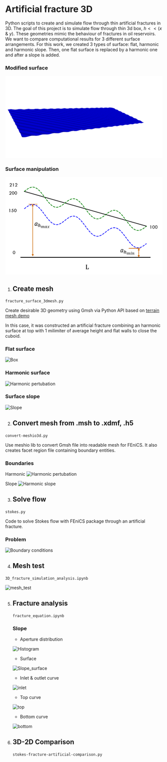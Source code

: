 # Artificial fracture 3D

Python scripts to create and simulate flow through thin artificial fractures in 3D.
The goal of this project is to simulate flow through thin 3d box, $h << (x$ & $y)$. These geometries mimic the behaviour of fractures in oil reservoirs.
We want to compare computational results for 3 different surface arrangements. For this work, we created 3 types of surface: flat, harmonic and harmonic slope.
Then, one flat surface is replaced by a harmonic one and after a slope is added.

### Modified surface

![Harmonic surface](https://github.com/mfdali/artificial-fracture-3D/blob/main/x2_reducedv3_1mm_surface.png)

### Surface manipulation

![sketch](https://github.com/mfdali/artificial-fracture-3D/blob/main/slope_sketch.png)


  1. ## Create mesh
  
  ```fracture_surface_3dmesh.py```
  
  Create desirable 3D geometry using Gmsh via Python API based on [terrain mesh demo](https://gitlab.onelab.info/gmsh/gmsh/blob/master/tutorials/python/x2.py)
  
  In this case, it was constructed an artificial fracture combining an harmonic surface at top with 1 milimiter of average height and flat walls to close the cuboid.

  ### Flat surface
  ![Box](https://github.com/mfdali/artificial-fracture-3D/blob/main/thin_box_1mm_meshsize_0003_mesh.png)

  ### Harmonic surface
  ![Harmonic pertubation](https://github.com/mfdali/artificial-fracture-3D/blob/main/x2_reducedv3_1mm_meshsize_0004_mesh.png)

  ### Surface slope
  ![Slope](https://github.com/mfdali/artificial-fracture-3D/blob/main/x2_slopev1_10N_2mm_meshsize_0003.png)
  
  2. ## Convert mesh from .msh to .xdmf, .h5
  
  ```convert-meshio3d.py```
  
  Use meshio lib to convert Gmsh file into readable mesh for FEniCS. It also creates facet region file containing boundary entities.

  ### Boundaries
  
  Harmonic
  ![Harmonic pertubation](https://github.com/mfdali/artificial-fracture-3D/blob/main/x2_reducedv3_1mm_meshsize_boundaries_white.png)
  
  Slope
  ![Harmonic slope](https://github.com/mfdali/artificial-fracture-3D/blob/main/x2_slopev1_10N_2mm_boundaries_white.png)
  

  3. ## Solve flow
  
  ```stokes.py```
  
  Code to solve Stokes flow with FEniCS package through an artificial fracture.

  ### Problem
  
  ![Boundary conditions](https://github.com/mfdali/artificial-fracture-3D/blob/main/2D_problem.png)
  
  4. ## Mesh test
     
  ```3D_fracture_simulation_analysis.ipynb```
  
  ![mesh_test](https://github.com/mfdali/artificial-fracture-3D/blob/main/mesh_test_periodic.png)

  5. ## Fracture analysis

     ```fracture_equation.ipynb```
     
     ### Slope
     - Aperture distribution
     
     ![Histogram](https://github.com/mfdali/artificial-fracture-3D/blob/main/slope_aperture_distribution.png)
     
     - Surface
     
     ![Slope_surface](https://github.com/mfdali/artificial-fracture-3D/blob/main/slope_surface.png)

     - Inlet & outlet curve
     
     ![inlet](https://github.com/mfdali/artificial-fracture-3D/blob/main/slope_inlet_outlet_curve.png)

     - Top curve
     
     ![top](https://github.com/mfdali/artificial-fracture-3D/blob/main/slope_top_curve.png)

     - Bottom curve
     
     ![bottom](https://github.com/mfdali/artificial-fracture-3D/blob/main/slope_bottom_curve.png)
  
  6. ## 3D-2D Comparison

     ```stokes-fracture-artificial-comparison.py```

     
